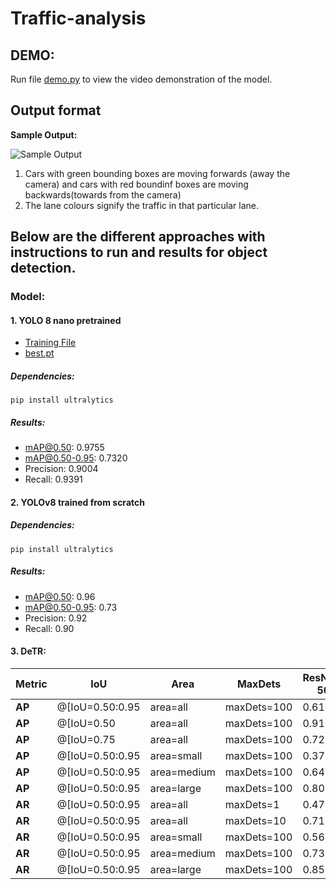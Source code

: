 # Traffic-analysis

## DEMO:
Run file [demo.py](https://github.com/shreshth3000/traffic-analysis/blob/main/demo/demo.py) to view the video demonstration of the model.

## Output format

**Sample Output:**

![Sample Output](sample_output.jpg)
1. Cars with green bounding boxes are moving forwards (away the camera) and cars with red boundinf boxes are moving backwards(towards from the camera)
2. The lane colours signify the traffic in that particular lane.

## Below are the different approaches with instructions to run and results for object detection.

### Model:
#### 1. YOLO 8 nano pretrained 
- [Training File](https://github.com/shreshth3000/traffic-analysis/blob/main/yolotrained.ipynb)
- [best.pt](https://github.com/shreshth3000/traffic-analysis/blob/main/models/yolo8nbest.pt)
##### Dependencies:
```
pip install ultralytics
```
##### Results:
- mAP@0.50: 0.9755
- mAP@0.50-0.95: 0.7320
- Precision: 0.9004
- Recall: 0.9391

#### 2. YOLOv8 trained from scratch

##### Dependencies:
```
pip install ultralytics
```
##### Results:
- mAP@0.50: 0.96
- mAP@0.50-0.95: 0.73
- Precision: 0.92
- Recall: 0.90

#### 3. DeTR:

| Metric | IoU | Area | MaxDets | ResNet-50 | ResNet-101 |
|--------|-----------------|----------|--------------|-------|-------|
| **AP** | @[IoU=0.50:0.95 | area=all | maxDets=100 | 0.613 | 0.627 |
| **AP** | @[IoU=0.50      | area=all | maxDets=100 | 0.915 | 0.945 |
| **AP** | @[IoU=0.75      | area=all | maxDets=100 | 0.727 | 0.758 |
| **AP** | @[IoU=0.50:0.95 | area=small | maxDets=100 | 0.379 | 0.382 |
| **AP** | @[IoU=0.50:0.95 | area=medium | maxDets=100 | 0.640 | 0.658 |
| **AP** | @[IoU=0.50:0.95 | area=large | maxDets=100 | 0.806 | 0.821 |
| **AR** | @[IoU=0.50:0.95 | area=all | maxDets=1 | 0.472 | 0.481 |
| **AR** | @[IoU=0.50:0.95 | area=all | maxDets=10 | 0.712 | 0.729 |
| **AR** | @[IoU=0.50:0.95 | area=small | maxDets=100 | 0.567 | 0.582 |
| **AR** | @[IoU=0.50:0.95 | area=medium | maxDets=100 | 0.735 | 0.754 |
| **AR** | @[IoU=0.50:0.95 | area=large | maxDets=100 | 0.858 | 0.860 |

